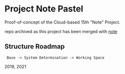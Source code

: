 # Project Note Pastel   
Proof-of-concept of the Cloud-based 15th "Note" Project.  

repo archived as this project has been merged with [note](https://github.com/koushiroue/note)

## Structure Roadmap  
` Base -> System Determination -> Working Space`




2019, 2021
